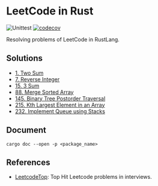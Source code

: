 # LeetCode in Rust

![Unittest](https://github.com/jtr109/leetcode-in-rust/workflows/Unittest/badge.svg)
[![codecov](https://codecov.io/gh/jtr109/leetcode-in-rust/branch/master/graph/badge.svg)](https://codecov.io/gh/jtr109/leetcode-in-rust)

Resolving problems of LeetCode in RustLang.

## Solutions

* [1. Two Sum](./two_sum/src/lib.rs)
* [7. Reverse Integer](./reverse_integer/src/lib.rs)
* [15. 3 Sum](./three_sum/src/lib.rs)
* [88. Merge Sorted Array](./merge_sorted_array/src/lib.rs)
* [145. Binary Tree Postorder Traversal](./binary_tree_postorder_traversal/src/lib.rs)
* [215. Kth Largest Element in an Array](./kth_largest/src/lib.rs)
* [232. Implement Queue using Stacks](./implement_queue_using_stacks/src/lib.rs)

## Document

```shell
cargo doc --open -p <package_name>
```

## References

* [LeetcodeTop](https://github.com/afatcoder/LeetcodeTop): Top Hit Leetcode problems in interviews.
